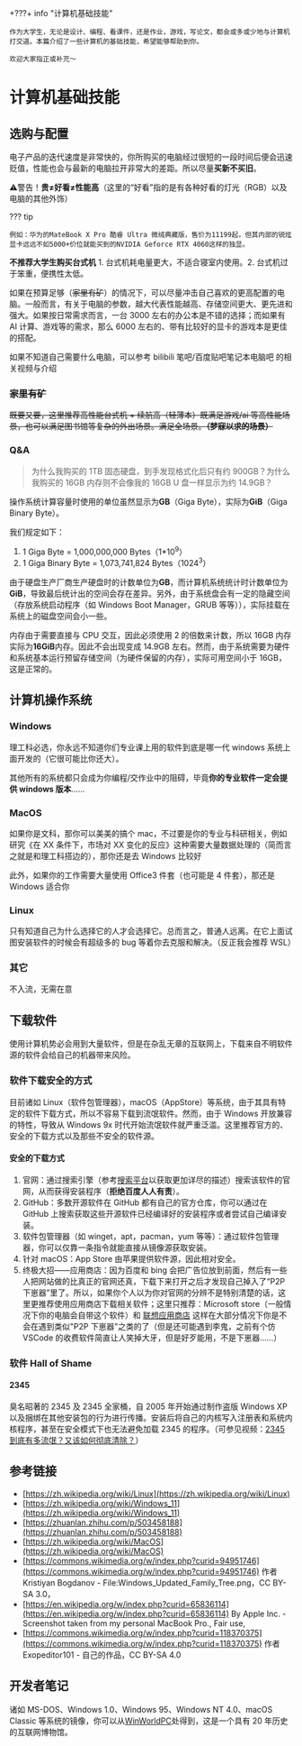 +???+ info "计算机基础技能"

    作为大学生，无论是设计、编程、看课件，还是作业，游戏，写论文，都会或多或少地与计算机打交道。本篇介绍了一些计算机的基础技能，希望能够帮助到你。

    欢迎大家指正或补充～

# **计算机基础技能**

## 选购与配置

电子产品的迭代速度是非常快的，你所购买的电脑经过很短的一段时间后便会迅速贬值，性能也会与最新的电脑拉开非常大的差距。所以尽量**买新不买旧**。

⚠️警告！**贵≠好看≠性能高**（这里的“好看”指的是有各种好看的灯光（RGB）以及电脑的其他外饰）

??? tip

    例如：华为的MateBook X Pro 酷睿 Ultra 微绒典藏版，售价为11199起，但其内部的锐炫显卡远远不如5000+价位就能买到的NVIDIA Geforce RTX 4060这样的独显。

**不推荐大学生购买台式机** 1. 台式机耗电量更大，不适合寝室内使用。2. 台式机过于笨重，便携性太低。

如果在预算足够（~~家里有矿~~）的情况下，可以尽量冲击自己喜欢的更高配置的电脑。一般而言，有关于电脑的参数，越大代表性能越高、存储空间更大、更先进和强大。如果按日常需求而言，一台 3000 左右的办公本是不错的选择；而如果有 AI 计算、游戏等的需求，那么 6000 左右的、带有比较好的显卡的游戏本是更佳的搭配。

如果不知道自己需要什么电脑，可以参考 bilibili 笔吧/百度贴吧笔记本电脑吧 的相关视频与介绍

### <s>家里有矿</s>

<s>既要又要，这里推荐高性能台式机 + 续航高（轻薄本）既满足游戏/ai 等高性能场景，也可以满足图书馆等复杂的外出场景。满足全场景。**（梦寐以求的场景）**</s>

### Q&A

> 为什么我购买的 1TB 固态硬盘，到手发现格式化后只有约 900GB？为什么我购买的 16GB 内存则不会像我的 16GB U 盘一样显示为约 14.9GB？

操作系统计算容量时使用的单位虽然显示为**GB**（Giga Byte），实际为**GiB**（Giga Binary Byte）。

我们规定如下：

1. 1 Giga Byte = 1,000,000,000 Bytes（1\*10<sup>9</sup>）
2. 1 Giga Binary Byte = 1,073,741,824 Bytes（1024<sup>3</sup>）

由于硬盘生产厂商生产硬盘时的计数单位为**GB**，而计算机系统统计时计数单位为**GiB**，导致最后统计出的空间会存在差异。另外，由于系统盘会有一定的隐藏空间（存放系统启动程序（如 Windows Boot Manager，GRUB 等等）），实际挂载在系统上的磁盘空间会小一些。

内存由于需要直接与 CPU 交互，因此必须使用 2 的倍数来计数，所以 16GB 内存实际为**16GiB**内存。因此不会出现变成 14.9GB 左右。然而，由于系统需要为硬件和系统基本运行预留存储空间（为硬件保留的内存），实际可用空间小于 16GB，这是正常的。

## 计算机操作系统

### Windows

理工科必选，你永远不知道你们专业课上用的软件到底是哪一代 windows 系统上面开发的（它很可能比你还大）。

其他所有的系统都只会成为你编程/交作业中的阻碍，毕竟**你的专业软件一定会提供 windows 版本**……

### MacOS

如果你是文科，那你可以美美的搞个 mac，不过要是你的专业与科研相关，例如研究《在 XX 条件下，市场对 XX 变化的反应》这种需要大量数据处理的（简而言之就是和理工科搭边的），那你还是去 Windows 比较好

此外，如果你的工作需要大量使用 Office3 件套（也可能是 4 件套），那还是 Windows 适合你

### Linux

只有知道自己为什么选择它的人才会选择它。总而言之，普通人远离。在它上面试图安装软件的时候会有超级多的 bug 等着你去克服和解决。（反正我会推荐 WSL）

### 其它

不入流，无需在意

## 下载软件

使用计算机势必会用到大量软件，但是在杂乱无章的互联网上，下载来自不明软件源的软件会给自己的机器带来风险。

### 软件下载安全的方式

目前诸如 Linux（软件包管理器），macOS（AppStore）等系统，由于其具有特定的软件下载方式，所以不容易下载到流氓软件。然而，由于 Windows 开放兼容的特性，导致从 Windows 9x 时代开始流氓软件就严重泛滥。这里推荐官方的、安全的下载方式以及那些不安全的软件源。

#### 安全的下载方式

1. 官网：通过搜索引擎（参考[搜索平台](../02-search-platforms/search-platforms.md)以获取更加详尽的描述）搜索该软件的官网，从而获得安装程序（**拒绝百度人人有责**）。
2. GitHub：多数开源软件在 GitHub 都有自己的官方仓库，你可以通过在 GitHub 上搜索获取这些开源软件已经编译好的安装程序或者尝试自己编译安装。
3. 软件包管理器（如 winget，apt，pacman，yum 等等）：通过软件包管理器，你可以仅靠一条指令就能直接从镜像源获取安装。
4. 针对 macOS：App Store 由苹果提供软件源，因此相对安全。
5. 终极大招——应用商店：因为百度和 bing 会把广告位放到前面，然后有一些人把网站做的比真正的官网还真，下载下来打开之后才发现自己掉入了“P2P 下崽器”里了。所以，如果你个人以为你对官网的分辨不是特别清楚的话，这里更推荐使用应用商店下载相关软件；这里只推荐：Microsoft store（一般情况下你的电脑会自带这个软件）和 [联想应用商店](https://lestore.lenovo.com/) 这样在大部分情况下你是不会在遇到类似"P2P 下崽器"之类的了（但是还可能遇到李鬼，之前有个仿 VSCode 的收费软件简直让人笑掉大牙，但是好歹能用，不是下崽器……）

### 软件 Hall of Shame

#### 2345

臭名昭著的 2345 及 2345 全家桶，自 2005 年开始通过制作盗版 Windows XP 以及捆绑在其他安装包的行为进行传播。安装后将自己的内核写入注册表和系统内核程序，甚至在安全模式下也无法避免加载 2345 的程序。（可参见视频：[2345 到底有多流氓？又该如何彻底清除？](https://www.bilibili.com/video/BV13L4y1s7pF)）

## 参考链接

- [https://zh.wikipedia.org/wiki/Linux](https://zh.wikipedia.org/wiki/Linux)
- [https://zh.wikipedia.org/wiki/Windows_11](https://zh.wikipedia.org/wiki/Windows_11)
- [https://zhuanlan.zhihu.com/p/503458188](https://zhuanlan.zhihu.com/p/503458188)
- [https://zh.wikipedia.org/wiki/MacOS](https://zh.wikipedia.org/wiki/MacOS)
- [https://commons.wikimedia.org/w/index.php?curid=94951746](https://commons.wikimedia.org/w/index.php?curid=94951746) 作者 Kristiyan Bogdanov - File:Windows_Updated_Family_Tree.png，CC BY-SA 3.0，
- [https://en.wikipedia.org/w/index.php?curid=65836114](https://en.wikipedia.org/w/index.php?curid=65836114) By Apple Inc. - Screenshot taken from my personal MacBook Pro., Fair use,
- [https://commons.wikimedia.org/w/index.php?curid=118370375](https://commons.wikimedia.org/w/index.php?curid=118370375) 作者 Exopeditor101 - 自己的作品，CC BY-SA 4.0

## 开发者笔记

诸如 MS-DOS、Windows 1.0、Windows 95、Windows NT 4.0、macOS Classic 等系统的镜像，你可以从[WinWorldPC](https://winworldpc.com/)处得到，这是一个具有 20 年历史的互联网博物馆。
